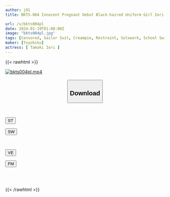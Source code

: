 ```yaml
---
author: j91
title: BKTS-004 Innocent Pregnant Debut Black-haired Uniform Girl Iori Tamaki

url: /v/bkts004pl
date: 2024-01-19T01:08:00Z
image: "bkts004pl.jpg"
tags: [Censored, Sailor Suit, Creampie, Restraint, Solowork, School Swimsuit, Shaved	]
maker: [Toyohiko]
actress: [ Tamaki Iori ]
---
```



{{< rawhtml >}}

<div class="video" data-videoid="vkYLxWzxLKs4qPj">
    <a href="javascript:;">
        <img src="/v/bkts004pl/bkts004pl.jpg" width="WIDTH" height="HEIGHT" alt="bkts004pl.mp4" loading="lazy">
    </a>
</div>

<script type="text/javascript" src="https://j91.asia/asset/on-demand-st.js"></script>

<br>
  <link rel="stylesheet" href="https://j91.asia/asset/bs5.css">
  
  <center>
  <button class="btn btn-primary" type="button" data-bs-toggle="collapse" data-bs-target=".multi-collapse" aria-expanded="false" aria-controls="multiCollapseExample1 multiCollapseExample2"><h2>Download</h2></button></center>
</p>
<div class="row">
  <div class="col">
    <div class="collapse multi-collapse" id="multiCollapseExample1">
      <div class="card card-body">
	      	      <br>
<div class="buttons">  
<p><a href="https://streamtape.to/v/vkYLxWzxLKs4qPj" target="_blank"><button class="btn-hover color-3"><i class="fa fa-download"></i> ST</button></a></p>
<p><a href="https://flaswish.com/nc1zorqb0w10" target="_blank"><button class="btn-hover color-2"><i class="fa fa-download"></i> SW</button></a></p></div>
    </div>
  </div>
</div>
  <div class="col">
    <div class="collapse multi-collapse" id="multiCollapseExample2">
      <div class="card card-body">
	      <br>
<div class="buttons">
<p><a href="javascript:;" target="_blank"><button class="btn-hover color-9"><i class="fa fa-download"></i> VE</button></a></p>
<p><a href="javascript:;" target="_blank"><button class="btn-hover color-8"><i class="fa fa-download"></i> FM</button></a></p></div>
<br><br>
      </div>
    </div>
  </div>
</div>

{{< /rawhtml >}}